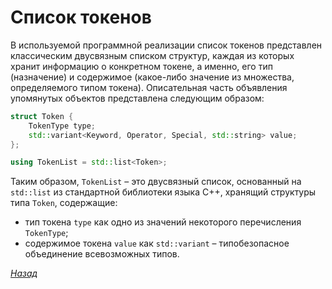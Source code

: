 # Список токенов

В используемой программной реализации список токенов представлен классическим двусвязным списком структур, каждая из которых хранит информацию о конкретном токене, а именно, его тип (назначение) и содержимое (какое-либо значение из множества, определяемого типом токена). Описательная часть объявления упомянутых объектов представлена следующим образом:

```cpp
struct Token {
    TokenType type;
    std::variant<Keyword, Operator, Special, std::string> value;
};

using TokenList = std::list<Token>;
```

Таким образом, `TokenList` – это двусвязный список, основанный на `std::list` из стандартной библиотеки языка C++, хранящий структуры типа `Token`, содержащие:
* тип токена `type` как одно из значений некоторого перечисления `TokenType`;
* содержимое токена `value` как `std::variant` – типобезопасное объединение всевозможных типов.

[_Назад_](README.md)
